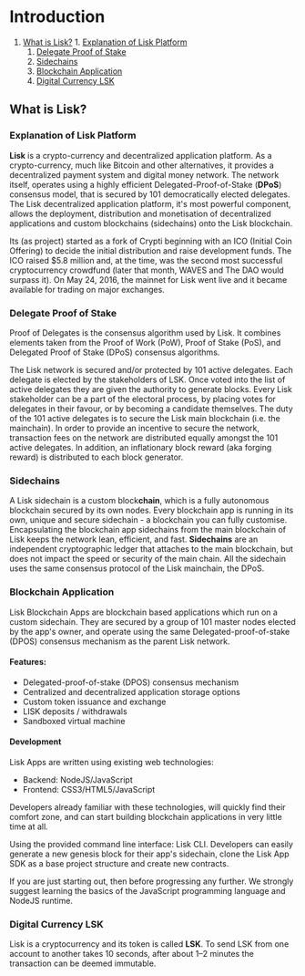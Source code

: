 # **Introduction**
  1. [What is Lisk?](#What)
    1. [Explanation of Lisk Platform](#Explanation)
      1. [Delegate Proof of Stake](#DPoS)
      2. [Sidechains](#Sidechains)
      3. [Blockchain Application](#Blockchain_Application)
      4. [Digital Currency LSK](#Digital_Currency)



## <a name="What"></a>What is Lisk?

### <a name="Explanation"></a>Explanation of Lisk Platform

**Lisk** is a crypto-currency and decentralized application platform. As a crypto-currency, much like Bitcoin and other alternatives, it provides a decentralized payment system and digital money network. The network itself, operates using a highly efficient Delegated-Proof-of-Stake (**DPoS**) consensus model, that is secured by 101 democratically elected delegates. The Lisk decentralized application platform, it's most powerful component, allows the deployment, distribution and monetisation of decentralized applications and custom blockchains (sidechains) onto the Lisk blockchain.

Its (as project) started as a fork of Crypti beginning with an ICO (Initial Coin Offering) to decide the initial distribution and raise development funds. The ICO raised $5.8 million and, at the time, was the second most successful cryptocurrency crowdfund (later that month, WAVES and The DAO would surpass it). On May 24, 2016, the mainnet for Lisk went live and it became available for trading on major exchanges.


### <a name="DPoS"></a>Delegate Proof of Stake

Proof of Delegates is the consensus algorithm used by Lisk. It combines elements taken from the Proof of Work (PoW), Proof of Stake (PoS), and Delegated Proof of Stake (DPoS) consensus algorithms.

The Lisk network is secured and/or protected by 101 active delegates. Each delegate is elected by the stakeholders of LSK. Once voted into the list of active delegates they are given the authority to generate blocks. Every Lisk stakeholder can be a part of the electoral process, by placing votes for delegates in their favour, or by becoming a candidate themselves.
The duty of the 101 active delegates is to secure the Lisk main blockchain (i.e. the mainchain). In order to provide an incentive to secure the network, transaction fees on the network are distributed equally amongst the 101 active delegates. In addition, an inflationary block reward (aka forging reward) is distributed to each block generator.


### <a name="Sidechains"></a>Sidechains

A Lisk sidechain is a custom block**chain**, which is a fully autonomous blockchain secured by its own nodes. Every blockchain app is running in its own, unique and secure sidechain - a blockchain you can fully customise. Encapsulating the blockchain app sidechains from the main blockchain of Lisk keeps the network lean, efficient, and fast.
**Sidechains** are an independent cryptographic ledger that attaches to the main blockchain, but does not impact the speed or security of the main chain. All the sidechain uses the same consensus protocol of the Lisk mainchain, the DPoS.



### <a name="Blockchain_Application"></a>Blockchain Application

Lisk Blockchain Apps are blockchain based applications which run on a custom sidechain. They are secured by a group of 101 master nodes elected by the app's owner, and operate using the same Delegated-proof-of-stake (DPOS) consensus mechanism as the parent Lisk network.

#### Features:

* Delegated-proof-of-stake (DPOS) consensus mechanism
* Centralized and decentralized application storage options
* Custom token issuance and exchange
* LISK deposits / withdrawals
* Sandboxed virtual machine

#### Development

Lisk Apps are written using existing web technologies:

* Backend: NodeJS/JavaScript
* Frontend: CSS3/HTML5/JavaScript

Developers already familiar with these technologies, will quickly find their comfort zone, and can start building blockchain applications in very little time at all.

Using the provided command line interface: Lisk CLI. Developers can easily generate a new genesis block for their app's sidechain, clone the Lisk App SDK as a base project structure and create new contracts.

If you are just starting out, then before progressing any further. We strongly suggest learning the basics of the JavaScript programming language and NodeJS runtime.



### <a name="Digital_Currency"></a>Digital Currency LSK

Lisk is a cryptocurrency and its token is called **LSK**. To send LSK from one account to another takes 10 seconds, after about 1–2 minutes the transaction can be deemed immutable.



